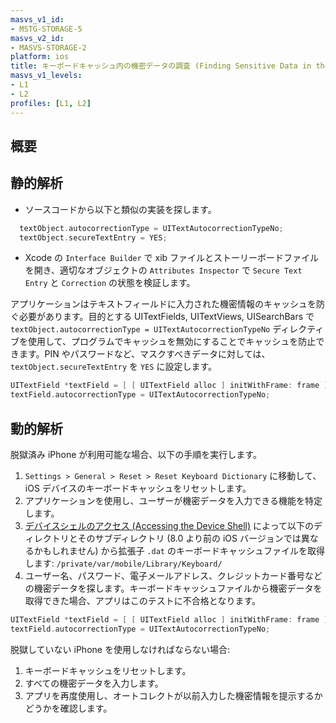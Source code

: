 ```yaml
---
masvs_v1_id:
- MSTG-STORAGE-5
masvs_v2_id:
- MASVS-STORAGE-2
platform: ios
title: キーボードキャッシュ内の機密データの調査 (Finding Sensitive Data in the Keyboard Cache)
masvs_v1_levels:
- L1
- L2
profiles: [L1, L2]
---
```


## 概要

## 静的解析

- ソースコードから以下と類似の実装を探します。

```objectivec
  textObject.autocorrectionType = UITextAutocorrectionTypeNo;
  textObject.secureTextEntry = YES;
```

- Xcode の `Interface Builder` で xib ファイルとストーリーボードファイルを開き、適切なオブジェクトの `Attributes Inspector` で `Secure Text Entry` と `Correction` の状態を検証します。

アプリケーションはテキストフィールドに入力された機密情報のキャッシュを防ぐ必要があります。目的とする UITextFields, UITextViews, UISearchBars で `textObject.autocorrectionType = UITextAutocorrectionTypeNo` ディレクティブを使用して、プログラムでキャッシュを無効にすることでキャッシュを防止できます。PIN やパスワードなど、マスクすべきデータに対しては、`textObject.secureTextEntry` を `YES` に設定します。

```objectivec
UITextField *textField = [ [ UITextField alloc ] initWithFrame: frame ];
textField.autocorrectionType = UITextAutocorrectionTypeNo;
```

## 動的解析

脱獄済み iPhone が利用可能な場合、以下の手順を実行します。

1. `Settings > General > Reset > Reset Keyboard Dictionary` に移動して、iOS デバイスのキーボードキャッシュをリセットします。
2. アプリケーションを使用し、ユーザーが機密データを入力できる機能を特定します。
3. [デバイスシェルのアクセス (Accessing the Device Shell)](../../../techniques/ios/MASTG-TECH-0052.md) によって以下のディレクトリとそのサブディレクトリ (8.0 より前の iOS バージョンでは異なるかもしれません) から拡張子 `.dat` のキーボードキャッシュファイルを取得します:
`/private/var/mobile/Library/Keyboard/`
4. ユーザー名、パスワード、電子メールアドレス、クレジットカード番号などの機密データを探します。キーボードキャッシュファイルから機密データを取得できた場合、アプリはこのテストに不合格となります。

```objectivec
UITextField *textField = [ [ UITextField alloc ] initWithFrame: frame ];
textField.autocorrectionType = UITextAutocorrectionTypeNo;
```

脱獄していない iPhone を使用しなければならない場合:

1. キーボードキャッシュをリセットします。
2. すべての機密データを入力します。
3. アプリを再度使用し、オートコレクトが以前入力した機密情報を提示するかどうかを確認します。
